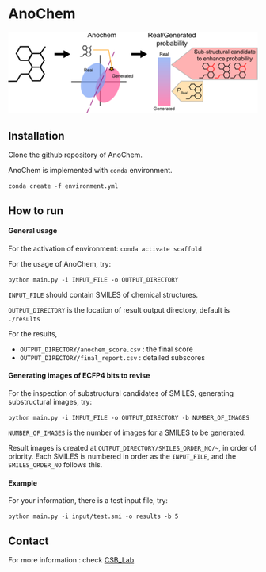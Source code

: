 # AnoChem

![AnoChem_title_img](assets/anochem-image.png)


## Installation

Clone the github repository of AnoChem.

AnoChem is implemented with `conda` environment.

`conda create -f environment.yml`


## How to run

#### General usage

For the activation of environment: `conda activate scaffold`

For the usage of AnoChem, try:

`python main.py -i INPUT_FILE -o OUTPUT_DIRECTORY`


`INPUT_FILE` should contain SMILES of chemical structures.

`OUTPUT_DIRECTORY` is the location of result output directory, default is `./results`

For the results,
- `OUTPUT_DIRECTORY/anochem_score.csv` : the final score
- `OUTPUT_DIRECTORY/final_report.csv` : detailed subscores


#### Generating images of ECFP4 bits to revise

For the inspection of substructural candidates of SMILES, generating substructural images, try:

`python main.py -i INPUT_FILE -o OUTPUT_DIRECTORY -b NUMBER_OF_IMAGES`

`NUMBER_OF_IMAGES` is the number of images for a SMILES to be generated.

Result images is created at `OUTPUT_DIRECTORY/SMILES_ORDER_NO/~`, in order of priority. Each SMILES is numbered in order as the `INPUT_FILE`, and the `SMILES_ORDER_NO` follows this.


#### Example

For your information, there is a test input file, try:

`python main.py -i input/test.smi -o results -b 5`


## Contact

For more information : check [CSB_Lab](https://www.csb-lab.net/)



